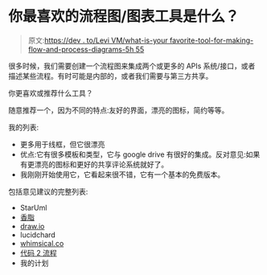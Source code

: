 # 你最喜欢的流程图/图表工具是什么？

> 原文:[https://dev . to/Levi VM/what-is-your favorite-tool-for-making-flow-and-process-diagrams-5h 55](https://dev.to/levivm/what-is-your-favorite-tool-for-making-flows-and-processes-diagrams-5h55)

很多时候，我们需要创建一个流程图来集成两个或更多的 APIs 系统/接口，或者描述某些流程。有时可能是内部的，或者我们需要与第三方共享。

你更喜欢或推荐什么工具？

随意推荐一个，因为不同的特点:友好的界面，漂亮的图标，简约等等。

我的列表:

*   更多用于线框，但它很漂亮
*   优点:它有很多模板和类型，它与 google drive 有很好的集成。反对意见:如果有更漂亮的图标和更好的共享评论系统就好了。
*   我刚刚开始使用它，它看起来很不错，它有一个基本的免费版本。

包括意见建议的完整列表:

*   StarUml
*   [香脂](https://balsamiq.com/)
*   [draw.io](https://www.draw.io/)
*   lucidchard
*   [whimsical.co](https://whimsical.co/)
*   [代码 2 流程](https://code2flow.com/)
*   我的计划